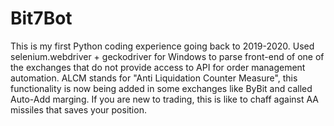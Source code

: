 # Bit7Bot

This is my first Python coding experience going back to 2019-2020. 
Used selenium.webdriver + geckodriver for Windows to parse front-end of one of the exchanges that do not provide access to API for order management automation.
ALCM stands for "Anti Liquidation Counter Measure", this functionality is now being added in some exchanges like ByBit and called Auto-Add marging. 
If you are new to trading, this is like to chaff against AA missiles that saves your position.
